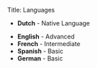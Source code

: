 Title: Languages

<ul class="">
    <li>
        <strong>Dutch</strong> - Native Language
        <p></p>
    </li>
    <li>
        <strong>English</strong> - Advanced
    </li>
    <li>
        <strong>French</strong> - Intermediate
    </li>
    <li>
        <strong>Spanish</strong> - Basic
    </li>
    <li>
        <strong>German</strong> - Basic
    </li>
</ul>